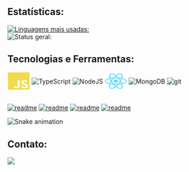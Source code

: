 <div>
  <h1></h1>
</div>

<div>
  <h2>Estatísticas:</h2>
  <a href="https://github.com/Guallter">
</div>
  
[![Linguagens mais usadas:](https://github-readme-stats.vercel.app/api/top-langs/?username=GualterAlbino&layout=compact&langs_count=10&theme=github_dark)](https://github.com/GualterAlbino/github-readme-stats)
<br>
![Status geral:](https://github-readme-stats.vercel.app/api?username=GualterAlbino&show_icons=true&theme=github_dark)
<br>
 
<div style="display: inline_block"> 
  <h2>Tecnologias e Ferramentas:</h2>
  <img align="center" alt="Js" height="40" width="50" src="https://raw.githubusercontent.com/devicons/devicon/master/icons/javascript/javascript-plain.svg">
  <img align="center" alt="TypeScript" height="40" width="50" src="https://cdn.jsdelivr.net/gh/devicons/devicon/icons/typescript/typescript-original.svg" />
  <img align="center" alt="NodeJS" height="40" width="50" src="https://cdn.jsdelivr.net/gh/devicons/devicon/icons/nodejs/nodejs-original.svg">
  <img align="center" alt="ReactNative" height="40" width="50" src="https://raw.githubusercontent.com/devicons/devicon/master/icons/react/react-original.svg">
  <img align="center" alt="MongoDB" height="40" width="50" src="https://cdn.jsdelivr.net/gh/devicons/devicon/icons/mongodb/mongodb-original.svg">
<img align="center" alt="git"  height="40" width="50" src="https://cdn.jsdelivr.net/gh/devicons/devicon/icons/git/git-original.svg" />
</div>
<br>

 [![readme](https://github-readme-stats.vercel.app/api/pin/?username=GualterAlbino&repo=OneBitCode&theme=react)](https://github.com/GualterAlbino/OneBitCode)
 [![readme](https://github-readme-stats.vercel.app/api/pin/?username=GualterAlbino&repo=ChatBot&theme=react)](https://github.com/GualterAlbino/ChatBot)
 [![readme](https://github-readme-stats.vercel.app/api/pin/?username=GualterAlbino&repo=GualterAlbino&theme=react)](https://github.com/GualterAlbino/Evernote)
 [![readme](https://github-readme-stats.vercel.app/api/pin/?username=GualterAlbino&repo=GualterAlbino&theme=react)](https://github.com/GualterAlbino/GualterAlbino)

 ![Snake animation](https://github.com/Guallter/Guallter/blob/output/github-contribution-grid-snake.svg)

  
<div>
  <h2>Contato:</h2>
  <a href="https://www.linkedin.com/in/gualter-albino-139851204/" target="_blank"><img src="https://img.shields.io/badge/-LinkedIn-%230077B5?style=for-the-badge&logo=linkedin&logoColor=white" target="_blank"></a>
 </div> 

                                                                                                                            

 
